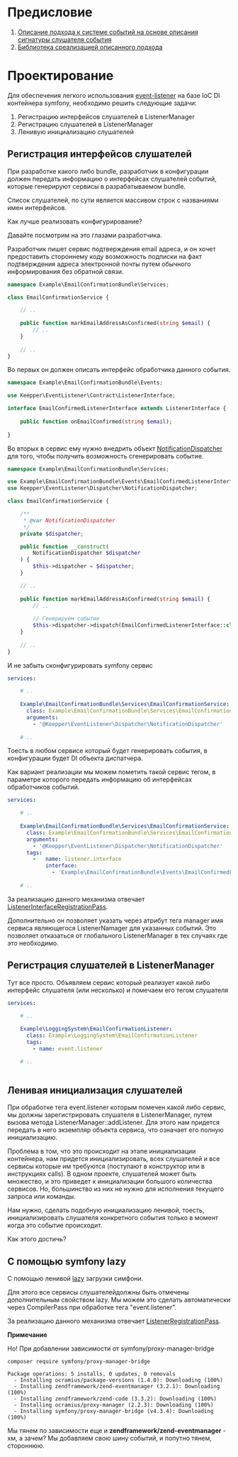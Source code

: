 # Предисловие

1. [Описание подхода к системе событий на основе описания сигнатуры слушателя события](https://github.com/keepper/event-listener/blob/master/docs/001-introduction.md)
1. [Библиотека среализацией описанного подхода](https://github.com/keepper/event-listener/blob/master/docs/002-design.md)

# Проектирование

Для обеспечения легкого использования [event-listener](https://github.com/keepper/event-listener/) на базе IoC DI контейнера symfony, 
необходимо решить следующие задачи:

1. Регистрацию интерфейсов слушателей в ListenerManager
1. Регистрацию слушателей в ListenerManager
1. Ленивую инициализацию слушателей

## Регистрация интерфейсов слушателей

При разработке какого либо bundle, разработчик в конфигурации должен передать информацию о 
интерфейсах слушателей событий, которые генерируют сервисы в разрабатываемом bundle.

Список слушателей, по сути является массивом строк с названиями имен интерфейсов.

Как лучше реализовать конфигурирование?

Давайте посмотрим на это глазами разработчика.

Разработчик пишет сервис подтверждения email адреса, и он хочет предоставить стороннему коду возможность подписки на 
факт подтверждения адреса электронной почты путем обычного информирования без обратной связи.

```php
namespace Example\EmailConfirmationBundle\Services;

class EmailConfirmationService {

    // ..
    
    public function markEmailAddressAsConfirmed(string $email) {
        // ..
    }
    
    // ..
}
``` 

Во первых он должен описать интерфейс обработчика данного события.

```php
namespace Example\EmailConfirmationBundle\Events;

use Keepper\EventListener\Contract\ListenerInterface;

interface EmailConfirmedListenerInterface extends ListenerInterface {
    
    public function onEmailConfirmed(string $email);
    
}
```

Во вторых в сервис ему нужно внедрить объект [NotificationDispatcher](https://github.com/keepper/event-listener/blob/master/src/Dispatcher/NotificationDispatcher.php)
для того, чтобы получить возможность сгенерировать событие.

```php
namespace Example\EmailConfirmationBundle\Services;

use Example\EmailConfirmationBundle\Events\EmailConfirmedListenerInterface;
use Keepper\EventListener\Dispatcher\NotificationDispatcher;

class EmailConfirmationService {

    /**
     * @var NotificationDispatcher
     */
    private $dispatcher;

    public function __construct(
        NotificationDispatcher $dispatcher
    ) {
        $this->dispatcher = $dispatcher;
    }

    // ..
    
    public function markEmailAddressAsConfirmed(string $email) {
        // ..
        
        // Генерируем событие
        $this->dispatcher->dispatch(EmailConfirmedListenerInterface::class, $email);
    }
    
    // ..
}
``` 

И не забыть сконфигурировать symfony сервис 

```yaml
services:

    # ..
    
    Example\EmailConfirmationBundle\Services\EmailConfirmationService:
      class: Example\EmailConfirmationBundle\Services\EmailConfirmationService
      arguments:
        - '@Keepper\EventListener\Dispatcher\NotificationDispatcher'
    
    # ..

```

Тоесть в любом сервисе который будет генерировать события, в конфигурации будет DI объекта диспатчера.

Как вариант реализации мы можем пометить такой сервис тегом, в параметре которого передать информацию об интерфейсах обработчиков событий.

```yaml
services:

    # ..
    
    Example\EmailConfirmationBundle\Services\EmailConfirmationService:
      class: Example\EmailConfirmationBundle\Services\EmailConfirmationService
      arguments:
        - '@Keepper\EventListener\Dispatcher\NotificationDispatcher'
      tags:
        -   name: listener.interface
            interface: 
              - 'Example\EmailConfirmationBundle\Events\EmailConfirmedListenerInterface' 
    
    # ..

```

За реализацию данного механизма отвечает [ListenerInterfaceRegistrationPass](../src/DependencyInjection/ListenerInterfaceRegistrationPass.php).

Дополнительно он позволяет указать через атрибут тега manager имя сервиса являющегося ListenerNamager для указанных событий. 
Это позволяет отказаться от глобального ListenerManager в тех случаях где это необходимо.

## Регистрация слушателей в ListenerManager

Тут все просто. Объявляем сервис который реализует какой либо интерфейс слушателя (или несколько) и помечаем его тегом слушателя

```yaml
services:

    # ..
    
    Example\LoggingSystem\EmailConfirmationListener:
      class: Example\LoggingSystem\EmailConfirmationListener
      tags:
        - name: event.listener

    # ..
    
```

## Ленивая инициализация слушателей

При обработке тега event.listener которым помечен какой либо сервис, мы должны зарегистрировать слушателя в
ListenerManager, путем вызова метода ListenerManager::addListener. 
Для этого нам придется передать в него экземпляр объекта сервиса, что означает его полную инициализацию.

Проблема в том, что это происходит на этапе инициализации контейнера, нам придется инициализировать, всех слушателей 
и все сервисы которые им требуются (поступают в конструктор или в инструкциях calls). В одном проекте, слушателей может 
быть множество, и это приведет к инициализации большого количества сервисов. Но, большинство из них не нужно для исполнения 
текущего запроса или команды.

Нам нужно, сделать подобную инициализацию ленивой, тоесть, инициализировать слушателя конкретного события только в момент когда это событие происходит.

Как этого достичь? 

## С помощью symfony lazy

С помощью ленивой [lazy](https://symfony.ru/doc/current/service_container/lazy_services.html) загрузки симфони.

Для этого все сервисы слушателейдолжны быть отмечены дополнительным свойством lazy. Мы можем это сделать автоматически через CompilerPass 
при обработке тега "event.listener".

За реализацию данного механизма отвечает [ListenerRegistrationPass](../src/DependencyInjection/ListenerRegistrationPass.php).

**Примечание**

Но! При добавлении зависимости от symfony/proxy-manager-bridge

```
composer require symfony/proxy-manager-bridge

Package operations: 5 installs, 0 updates, 0 removals
  - Installing ocramius/package-versions (1.4.0): Downloading (100%)         
  - Installing zendframework/zend-eventmanager (3.2.1): Downloading (100%)         
  - Installing zendframework/zend-code (3.3.2): Downloading (100%)         
  - Installing ocramius/proxy-manager (2.2.3): Downloading (100%)         
  - Installing symfony/proxy-manager-bridge (v4.3.4): Downloading (100%)  
```

Мы тянем по зависимости еще и **zendframework/zend-eventmanager** - хм, а зачем? Мы добавляем свою шину событий, и попутно тянем, стороннюю. 

 